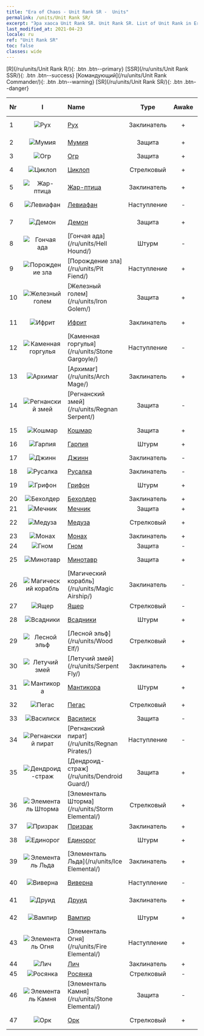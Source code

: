 ```yaml
---
title: "Era of Chaos - Unit Rank SR -  Units"
permalink: /units/Unit Rank SR/
excerpt: "Эра хаоса Unit Rank SR. Unit Rank SR. List of Unit Rank in Era of Chaos"
last_modified_at: 2021-04-23
locale: ru
ref: "Unit Rank SR"
toc: false
classes: wide
---
```

 [R](/ru/units/Unit Rank R/){: .btn .btn--primary} [SSR](/ru/units/Unit Rank SSR/){: .btn .btn--success} [Командующий](/ru/units/Unit Rank Commander/){: .btn .btn--warning} [SR](/ru/units/Unit Rank SR/){: .btn .btn--danger} 

  | Nr | I |         Name        |   Type   | Awake |    Rank   |   Members     |  Stars  | Exclusive | Attack  |     HP    |  Awaken Name  |
  |:---|:-:|:--------------------|:--------:|:-----:|:---------:|:-------------:|:-------:|:---------:|:-------:|:---------:|:--------------|
  | 1 | ![Рух](/images/u/ti_leiniao.jpg) | [Рух](/ru/units/Roc/) | Заклинатель | + | SR | x4 | <i class="fas fa-star"/><i class="fas fa-star"/> | - | 792.0 | 4978 |  Громовая птица  |
  | 2 | ![Мумия](/images/u/ti_munaiyi.jpg) | [Мумия](/ru/units/Mummy/) | Защита | + | SR | x4 | <i class="fas fa-star"/><i class="fas fa-star"/><i class="fas fa-star"/> | - | 141.0 | 2691 |  Король мумий  |
  | 3 | ![Огр](/images/u/ti_shirenmo.jpg) | [Огр](/ru/units/Ogre/) | Защита | + | SR | x4 | <i class="fas fa-star"/><i class="fas fa-star"/> | + | 107.6 | 2523 |  Огр-маг  |
  | 4 | ![Циклоп](/images/u/ti_duyanjuren.jpg) | [Циклоп](/ru/units/Cyclops/) | Стрелковый | + | SR | x4 | <i class="fas fa-star"/><i class="fas fa-star"/> | + | 678.8 | 5091 |  Осадное чудище  |
  | 5 | ![Жар-птица](/images/u/ti_fenghuang.jpg) | [Жар-птица](/ru/units/Firebird/) | Заклинатель | + | SR | x4 | <i class="fas fa-star"/><i class="fas fa-star"/><i class="fas fa-star"/> | + | 848.5 | 4525 |  Феникс  |
  | 6 | ![Левиафан](/images/u/ti_haiguai.jpg) | [Левиафан](/ru/units/Revyaratan/) | Наступление | - | SR | x4 | <i class="fas fa-star"/><i class="fas fa-star"/><i class="fas fa-star"/> | - | 1267.1 | 7128 |  Демон бездны  |
  | 7 | ![Демон](/images/u/ti_changjiaoemo.jpg) | [Демон](/ru/units/Demon/) | Защита | + | SR | x4 | <i class="fas fa-star"/><i class="fas fa-star"/> | + | 114.4 | 2489 |  Стражник Инферно  |
  | 8 | ![Гончая ада](/images/u/ti_santouquan.jpg) | [Гончая ада](/ru/units/Hell Hound/) | Штурм | - | SR | x9 | <i class="fas fa-star"/><i class="fas fa-star"/> | - | 77.8 | 827 |   -   |
  | 9 | ![Порождение зла](/images/u/ti_diyulingzhu.jpg) | [Порождение зла](/ru/units/Pit Fiend/) | Наступление | + | SR | x4 | <i class="fas fa-star"/><i class="fas fa-star"/> | - | 174.9 | 1850 |  Владыка бездны  |
  | 10 | ![Железный голем](/images/u/ti_tieren.jpg) | [Железный голем](/ru/units/Iron Golem/) | Защита | + | SR | x9 | <i class="fas fa-star"/><i class="fas fa-star"/> | - | 151.4 | 1850 |  Золотой голем  |
  | 11 | ![Ифрит](/images/u/ti_liehuojingling.jpg) | [Ифрит](/ru/units/Efreeti/) | Заклинатель | + | SR | x4 | <i class="fas fa-star"/><i class="fas fa-star"/> | - | 225.4 | 1446 |  Султан ифритов  |
  | 12 | ![Каменная горгулья](/images/u/ti_shixianggui.jpg) | [Каменная горгулья](/ru/units/Stone Gargoyle/) | Наступление | - | SR | x9 | <i class="fas fa-star"/><i class="fas fa-star"/> | - | 48.0 | 300 |    |
  | 13 | ![Архимаг](/images/u/ti_dafashi.jpg) | [Архимаг](/ru/units/Arch Mage/) | Заклинатель | + | SR | x4 | <i class="fas fa-star"/><i class="fas fa-star"/> | - | 54.6 | 1324 |  Архимаг  |
  | 14 | ![Регнанский змей](/images/u/ti_yurenyongshi.jpg) | [Регнанский змей](/ru/units/Regnan Serpent/) | Защита | - | SR | x4 | <i class="fas fa-star"/><i class="fas fa-star"/><i class="fas fa-star"/> | - | 100.9 | 3027 |    |
  | 15 | ![Кошмар](/images/u/ti_mengyanshou.jpg) | [Кошмар](/ru/units/Nightmare/) | Защита | + | SR | x4 | <i class="fas fa-star"/><i class="fas fa-star"/><i class="fas fa-star"/> | - | 84.1 | 2691 |  Копыто дьявола  |
  | 16 | ![Гарпия](/images/u/ti_yingshenren.jpg) | [Гарпия](/ru/units/Harpy/) | Штурм | + | SR | x9 | <i class="fas fa-star"/><i class="fas fa-star"/> | - | 74.0 | 860 |  Гарпия  |
  | 17 | ![Джинн](/images/u/ti_shenguai.jpg) | [Джинн](/ru/units/Genie/) | Заклинатель | - | SR | x4 | <i class="fas fa-star"/><i class="fas fa-star"/><i class="fas fa-star"/> | - | 102.6 | 662 |  Владыка джиннов  |
  | 18 | ![Русалка](/images/u/ti_meirenyu.jpg) | [Русалка](/ru/units/Mermaid/) | Заклинатель | - | SR | x4 | <i class="fas fa-star"/><i class="fas fa-star"/><i class="fas fa-star"/> | - | 185.0 | 1648 |   -   |
  | 19 | ![Грифон](/images/u/ti_shijiu.jpg) | [Грифон](/ru/units/Griffin/) | Штурм | + | SR | x9 | <i class="fas fa-star"/><i class="fas fa-star"/> | - | 151.4 | 1850 |  Священный грифон  |
  | 20 | ![Бехолдер](/images/u/ti_xieyan.jpg) | [Бехолдер](/ru/units/Beholder/) | Заклинатель | + | SR | x9 | <i class="fas fa-star"/><i class="fas fa-star"/><i class="fas fa-star"/> | - | 115.8 | 744 |  Злобоглаз  |
  | 21 | ![Мечник](/images/u/ti_shizijun.jpg) | [Мечник](/ru/units/Swordsman/) | Защита | + | SR | x4 | <i class="fas fa-star"/><i class="fas fa-star"/> | - | 54.6 | 1324 |  Крестоносец  |
  | 22 | ![Медуза](/images/u/ti_meidusha.jpg) | [Медуза](/ru/units/Medusa/) | Стрелковый | + | SR | x4 | <i class="fas fa-star"/><i class="fas fa-star"/><i class="fas fa-star"/> | + | 202.0 | 1144 |  Королевская медуза  |
  | 23 | ![Монах](/images/u/ti_senglv.jpg) | [Монах](/ru/units/Monk/) | Заклинатель | + | SR | x4 | <i class="fas fa-star"/> | - | 102.6 | 662 |  Жрец  |
  | 24 | ![Гном](/images/u/ti_airen.jpg) | [Гном](/ru/units/Dwarf/) | Защита | - | SR | x9 | <i class="fas fa-star"/><i class="fas fa-star"/> | - | 54.6 | 1324 |   -   |
  | 25 | ![Минотавр](/images/u/ti_niutouguai.jpg) | [Минотавр](/ru/units/Minotaur/) | Защита | + | SR | x4 | <i class="fas fa-star"/><i class="fas fa-star"/> | - | 108.0 | 2725 |  Король минотавров  |
  | 26 | ![Магический корабль](/images/u/ti_reqiqiu.jpg) | [Магический корабль](/ru/units/Magic Airship/) | Заклинатель | - | SR | x4 | <i class="fas fa-star"/><i class="fas fa-star"/><i class="fas fa-star"/> | - | 208.5 | 1715 |   -   |
  | 27 | ![Ящер](/images/u/ti_xiyiren.jpg) | [Ящер](/ru/units/Lizardman/) | Стрелковый | - | SR | x4 | <i class="fas fa-star"/><i class="fas fa-star"/> | - | 174.9 | 1144 |   -   |
  | 28 | ![Всадники](/images/u/ti_qishi.jpg) | [Всадники](/ru/units/Cavalier/) | Штурм | + | SR | x4 | <i class="fas fa-star"/> | + | 79.4 | 811 |  Рыцари-чемпионы  |
  | 29 | ![Лесной эльф](/images/u/ti_mujingling.jpg) | [Лесной эльф](/ru/units/Wood Elf/) | Стрелковый | + | SR | x9 | <i class="fas fa-star"/><i class="fas fa-star"/> | - | 92.4 | 438 |  Высокий эльф  |
  | 30 | ![Летучий змей](/images/u/ti_longying.jpg) | [Летучий змей](/ru/units/Serpent Fly/) | Заклинатель | + | SR | x4 | <i class="fas fa-star"/><i class="fas fa-star"/> | + | 178.3 | 1615 |  Ядовитый змей  |
  | 31 | ![Мантикора](/images/u/ti_shixie.jpg) | [Мантикора](/ru/units/Manticore/) | Штурм | + | SR | x4 | <i class="fas fa-star"/><i class="fas fa-star"/><i class="fas fa-star"/> | + | 174.9 | 1917 |  Скорпикора  |
  | 32 | ![Пегас](/images/u/ti_feima.jpg) | [Пегас](/ru/units/Pegasus/) | Стрелковый | + | SR | x4 | <i class="fas fa-star"/><i class="fas fa-star"/> | + | 195.1 | 1144 |  Серебряный пегас  |
  | 33 | ![Василиск](/images/u/ti_xiyi.jpg) | [Василиск](/ru/units/Basilisk/) | Защита | - | SR | x4 | <i class="fas fa-star"/><i class="fas fa-star"/><i class="fas fa-star"/> | - | 121.1 | 2859 |   -   |
  | 34 | ![Регнанский пират](/images/u/ti_haidao.jpg) | [Регнанский пират](/ru/units/Regnan Pirates/) | Наступление | - | SR | x4 | <i class="fas fa-star"/><i class="fas fa-star"/> | + | 99.3 | 695 |  Боцман-пират  |
  | 35 | ![Дендроид-страж](/images/u/ti_shuyao.jpg) | [Дендроид-страж](/ru/units/Dendroid Guard/) | Защита | + | SR | x4 | <i class="fas fa-star"/><i class="fas fa-star"/> | - | 396.0 | 10182 |  Дендроид-воин  |
  | 36 | ![Элементаль Шторма](/images/u/ti_leiyuansu2.jpg) | [Элементаль Шторма](/ru/units/Storm Elemental/) | Стрелковый | + | SR | x4 | <i class="fas fa-star"/><i class="fas fa-star"/> | - | 99.2 | 662 |  Ураган молний  |
  | 37 | ![Призрак](/images/u/ti_youling.jpg) | [Призрак](/ru/units/Wight/) | Заклинатель | + | SR | x9 | <i class="fas fa-star"/><i class="fas fa-star"/> | - | 107.5 | 662 |  Привидение  |
  | 38 | ![Единорог](/images/u/ti_dujiaoshou.jpg) | [Единорог](/ru/units/Unicorn/) | Штурм | + | SR | x4 | <i class="fas fa-star"/><i class="fas fa-star"/> | - | 151.4 | 1850 |  Боевой единорог  |
  | 39 | ![Элементаль Льда](/images/u/ti_bingyuansu2.jpg) | [Элементаль Льда](/ru/units/Ice Elemental/) | Заклинатель | + | SR | x4 | <i class="fas fa-star"/><i class="fas fa-star"/> | - | 111.0 | 744 |  Снежный дух  |
  | 40 | ![Виверна](/images/u/ti_feilong.jpg) | [Виверна](/ru/units/Wyvern/) | Наступление | - | SR | x4 | <i class="fas fa-star"/><i class="fas fa-star"/><i class="fas fa-star"/> | - | 500.0 | 5544 |  Виверна-монарх  |
  | 41 | ![Друид](/images/u/ti_deluyi.jpg) | [Друид](/ru/units/Druid/) | Заклинатель | + | SR | x9 | <i class="fas fa-star"/><i class="fas fa-star"/><i class="fas fa-star"/> | - | 102.6 | 844 |  Великий друид  |
  | 42 | ![Вампир](/images/u/ti_xixuegui.jpg) | [Вампир](/ru/units/Vampire/) | Штурм | + | SR | x4 | <i class="fas fa-star"/><i class="fas fa-star"/> | - | 74.4 | 910 |  Лорд вампиров  |
  | 43 | ![Элементаль Огня](/images/u/ti_liehuoyuansu.jpg) | [Элементаль Огня](/ru/units/Fire Elemental/) | Наступление | + | SR | x4 | <i class="fas fa-star"/><i class="fas fa-star"/> | - | 195.0 | 1682 |  Элементаль Энергии  |
  | 44 | ![Лич](/images/u/ti_wuyao.jpg) | [Лич](/ru/units/Lich/) | Заклинатель | + | SR | x4 | <i class="fas fa-star"/><i class="fas fa-star"/><i class="fas fa-star"/> | + | 228.7 | 1581 |  Могучий лич  |
  | 45 | ![Росянка](/images/u/ti_dufengcao.jpg) | [Росянка](/ru/units/Waspwort/) | Стрелковый | - | SR | x1 | <i class="fas fa-star"/><i class="fas fa-star"/><i class="fas fa-star"/> | - | 950.3 | 5543 |   -   |
  | 46 | ![Элементаль Камня](/images/u/ti_shiyuansu.jpg) | [Элементаль Камня](/ru/units/Stone Elemental/) | Защита | - | SR | x4 | <i class="fas fa-star"/><i class="fas fa-star"/><i class="fas fa-star"/> | - | 121.0 | 2825 |   -   |
  | 47 | ![Орк](/images/u/ti_shourentoufushou.jpg) | [Орк](/ru/units/Orc/) | Стрелковый | + | SR | x4 | <i class="fas fa-star"/><i class="fas fa-star"/> | - | 82.7 | 662 |  Главарь орков  |
